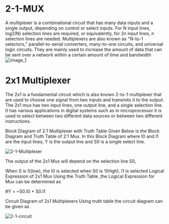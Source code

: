 # 2-1-MUX
A multiplexer is a combinational circuit that has many data inputs and a single output, depending on control or select inputs. For N input lines, log2(N) selection lines are required, or equivalently, for 2n input lines, n selection lines are needed. Multiplexers are also known as "N-to-1 selectors," parallel-to-serial converters, many-to-one circuits, and universal logic circuits. They are mainly used to increase the amount of data that can be sent over a network within a certain amount of time and bandwidth ![image_1](https://github.com/user-attachments/assets/4a87c7ff-629a-485b-a6a4-baa727c597b9)

# 2x1 Multiplexer
The 2x1 is a fundamental circuit which is also known 2-to-1 multiplexer that are used to choose one signal from two inputs and transmits it to the output. The 2x1 mux has two input lines, one output line, and a single selection line. It has various applications in digital systems such as in microprocessor it is used to select between two different data sources or between two different instructions.

Block Diagram of 2:1 Multiplexer with Truth Table
Given Below is the Block Diagram and Truth Table of 2:1 Mux. In this Block Diagram where I0 and I1 are the input lines, Y is the output line and S0 is a single select line.

![2-1-Multiplexer](https://github.com/user-attachments/assets/d7a92797-ce64-4461-ac65-91d486f1c151)

The output of the 2x1 Mux will depend on the selection line S0,

When S is 0(low), the I0 is selected
when S0 is 1(High), I1 is selected
Logical Expression of 2x1 Mux
Using the Truth Table ,the Logical Expression for Mux can be determined as

#Y = ~S0.I0 + S0.I1

Circuit Diagram of 2x1 Multiplexers
Using truth table the circuit diagram can be given as

![2-1-circuit](https://github.com/user-attachments/assets/b7414045-b37e-4a77-bdd7-05d3d67e471b)

